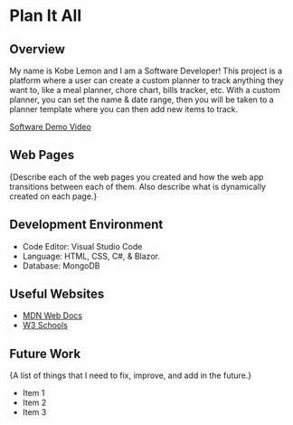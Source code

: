 # Plan It All

## Overview

My name is Kobe Lemon and I am a Software Developer! This project is a platform where a user can create a custom planner to track anything they want to, like a meal planner, chore chart, bills tracker, etc. With a custom planner, you can set the name & date range, then you will be taken to a planner template where you can then add new items to track.

[Software Demo Video](https://www.youtube.com/watch?v=-s2TUZDD0G0)

## Web Pages

{Describe each of the web pages you created and how the web app transitions between each of them.  Also describe what is dynamically created on each page.}

## Development Environment

- Code Editor: Visual Studio Code
- Language: HTML, CSS, C#, & Blazor.
- Database: MongoDB

## Useful Websites

- [MDN Web Docs](https://developer.mozilla.org/en-US/)
- [W3 Schools](https://www.w3schools.com/)

## Future Work
{A list of things that I need to fix, improve, and add in the future.}

- Item 1
- Item 2
- Item 3
